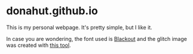 donahut.github.io
=================

This is my personal webpage. It's pretty simple, but I like it.

In case you are wondering, the font used is
[Blackout](http://www.fontsquirrel.com/fonts/Blackout) and the glitch
image was created with [this tool](http://snorpey.github.io/jpg-glitch/).
